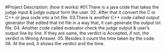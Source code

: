 #Project Description: (how it works)
#01.There is a java code that takes the judge input & judge output form the
user.
02. After that it convert the C or C++ or java code into a txt file.
03.There is another C++ code called output generator that edited that txt file
in a way that, it can generate the output txt file.
04. Another code called evaluator check the judge output & user’s output line
by line. If they are same, the verdict is Accepted, if not, the verdict is
Wrong Answer. 
05. Besides it count the time taken by the code.
06. At the end, it shows the verdict and the time.
